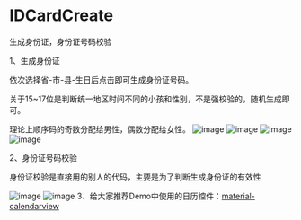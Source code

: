 # IDCardCreate
生成身份证，身份证号码校验

1、生成身份证

依次选择省-市-县-生日后点击即可生成身份证号码。

关于15~17位是判断统一地区时间不同的小孩和性别，不是强校验的，随机生成即可。

理论上顺序码的奇数分配给男性，偶数分配给女性。
![image](https://github.com/leiyun1993/IDCardCreate/raw/master/image/01.jpg)
![image](https://github.com/leiyun1993/IDCardCreate/raw/master/image/02.jpg)
![image](https://github.com/leiyun1993/IDCardCreate/raw/master/image/03.jpg)
![image](https://github.com/leiyun1993/IDCardCreate/raw/master/image/04.jpg)

2、身份证号码校验

身份证校验是直接用的别人的代码，主要是为了判断生成身份证的有效性

![image](https://github.com/leiyun1993/IDCardCreate/raw/master/image/05.jpg)
![image](https://github.com/leiyun1993/IDCardCreate/raw/master/image/06.jpg)
3、给大家推荐Demo中使用的日历控件：[material-calendarview](https://github.com/prolificinteractive/material-calendarview)
